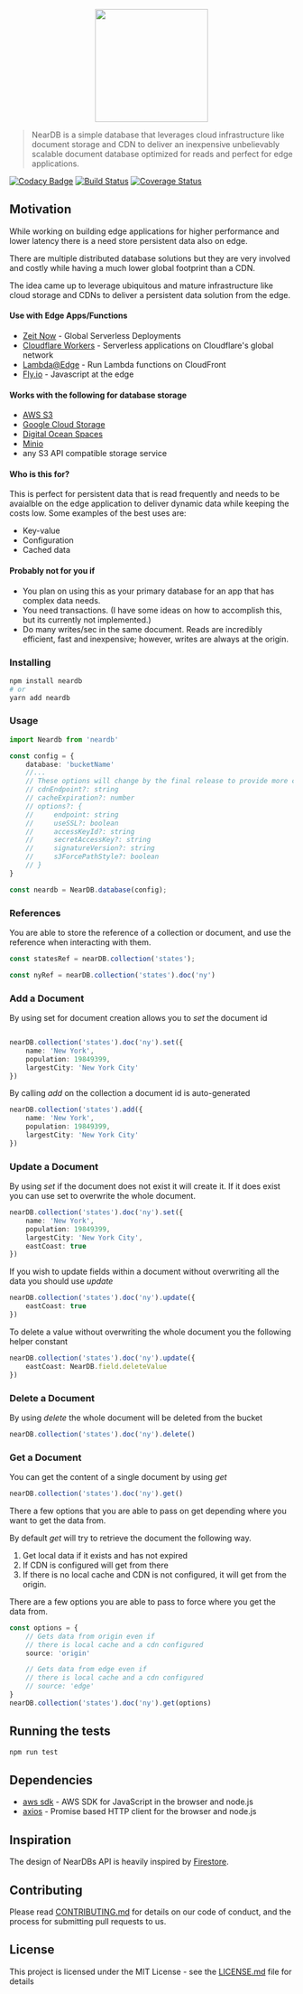 <p align="center"><image src="./logo.png" height="200px" width="200px"/></p>

>NearDB is a simple database that leverages cloud infrastructure like document storage and CDN to deliver an inexpensive unbelievably scalable document database optimized for reads and perfect for edge applications.

[![Codacy Badge](https://api.codacy.com/project/badge/Grade/9edcdbf53d47468e9917676d80277188)](https://www.codacy.com/app/leo/neardb?utm_source=github.com&amp;utm_medium=referral&amp;utm_content=leoafarias/neardb&amp;utm_campaign=Badge_Grade) [![Build Status](https://travis-ci.org/leoafarias/neardb.svg?branch=master)](https://travis-ci.org/leoafarias/neardb) [![Coverage Status](https://coveralls.io/repos/github/leoafarias/neardb/badge.svg?branch=master)](https://coveralls.io/github/leoafarias/neardb?branch=master)

## Motivation

While working on building edge applications for higher performance and lower latency there is a need store persistent data also on edge.

There are multiple distributed database solutions but they are very involved and costly while having a much lower global footprint than a CDN.

The idea came up to leverage ubiquitous and mature infrastructure like cloud storage and CDNs to deliver a persistent data solution from the edge.

#### Use with Edge Apps/Functions
*   [Zeit Now](https://zeit.co/now) - Global Serverless Deployments
*   [Cloudflare Workers](https://www.cloudflare.com/products/cloudflare-workers/) - Serverless applications on Cloudflare's global network
*   [Lambda@Edge](https://aws.amazon.com/lambda/edge/) - Run Lambda functions on CloudFront
*   [Fly.io](https://fly.io) - Javascript at the edge

#### Works with the following for database storage
*   [AWS S3](https://aws.amazon.com/s3/)
*   [Google Cloud Storage](https://cloud.google.com/storage/)
*   [Digital Ocean Spaces](https://www.digitalocean.com/products/spaces/)
*   [Minio](https://www.minio.io/)
*   any S3 API compatible storage service

#### Who is this for?

This is perfect for persistent data that is read frequently and  needs to be avaialble on the edge application to deliver dynamic data while keeping the costs low. Some examples of the best uses are:
*   Key-value
*   Configuration
*   Cached data

#### Probably not for you if

*   You plan on using this as your primary database for an app that has complex data needs. 
*   You need transactions. (I have some ideas on how to accomplish this, but its currently not implemented.)
*   Do many writes/sec in the same document. Reads are incredibly efficient, fast and inexpensive; however, writes are always at the origin.

### Installing

```bash
npm install neardb
# or
yarn add neardb
```

### Usage
```typescript
import Neardb from 'neardb'

const config = {
    database: 'bucketName'
    //...
    // These options will change by the final release to provide more control
    // cdnEndpoint?: string
    // cacheExpiration?: number
    // options?: {
    //     endpoint: string
    //     useSSL?: boolean
    //     accessKeyId?: string
    //     secretAccessKey?: string
    //     signatureVersion?: string
    //     s3ForcePathStyle?: boolean
    // }
}

const neardb = NearDB.database(config);
```
### References
You are able to store the reference of a collection or document, and use the reference when interacting with them.
```typescript
const statesRef = nearDB.collection('states');

const nyRef = nearDB.collection('states').doc('ny')
```
### Add a Document
By using set for document creation  allows you to *set* the document id
```typescript

nearDB.collection('states').doc('ny').set({
    name: 'New York',
    population: 19849399,
    largestCity: 'New York City'
})
```
By calling *add* on the collection a document id is auto-generated
```typescript
nearDB.collection('states').add({
    name: 'New York',
    population: 19849399,
    largestCity: 'New York City'
})
```
### Update a Document
By using *set* if the document does not exist it will create it. If it does exist you can use set to overwrite the whole document.
```typescript
nearDB.collection('states').doc('ny').set({
    name: 'New York',
    population: 19849399,
    largestCity: 'New York City',
    eastCoast: true
})
```
If you wish to update fields within a document without overwriting all the data you should use *update*
```typescript
nearDB.collection('states').doc('ny').update({
    eastCoast: true
})
```

To delete a value without overwriting the whole document you the following helper constant
```typescript
nearDB.collection('states').doc('ny').update({
    eastCoast: NearDB.field.deleteValue
})
```

### Delete a Document
By using *delete* the whole document will be deleted from the bucket
```typescript
nearDB.collection('states').doc('ny').delete()
```

### Get a Document
You can get the content of a single document by using *get*
```typescript
nearDB.collection('states').doc('ny').get()
```

There a few options that you are able to pass on get depending where you want to get the data from.

By default *get* will try to retrieve the document the following way.
1.  Get local data if it exists and has not expired
2. If CDN is configured will get from there
3. If there is no local cache and CDN is not configured, it will get from the origin. 

There are a few options you are able to pass to force where you get the data from.
```typescript
const options = {
    // Gets data from origin even if 
    // there is local cache and a cdn configured
    source: 'origin' 

    // Gets data from edge even if 
    // there is local cache and a cdn configured
    // source: 'edge' 
}
nearDB.collection('states').doc('ny').get(options)
```
## Running the tests

```bash
npm run test
```

## Dependencies

* [aws sdk](https://github.com/aws/aws-sdk-js) - AWS SDK for JavaScript in the browser and node.js
* [axios](https://github.com/axios/axios) - Promise based HTTP client for the browser and node.js

## Inspiration
The design of NearDBs API is heavily inspired by [Firestore](https://firebase.google.com/docs/firestore/).

## Contributing

Please read [CONTRIBUTING.md](https://gist.github.com/PurpleBooth/b24679402957c63ec426) for details on our code of conduct, and the process for submitting pull requests to us.

## License

This project is licensed under the MIT License - see the [LICENSE.md](LICENSE.md) file for details
